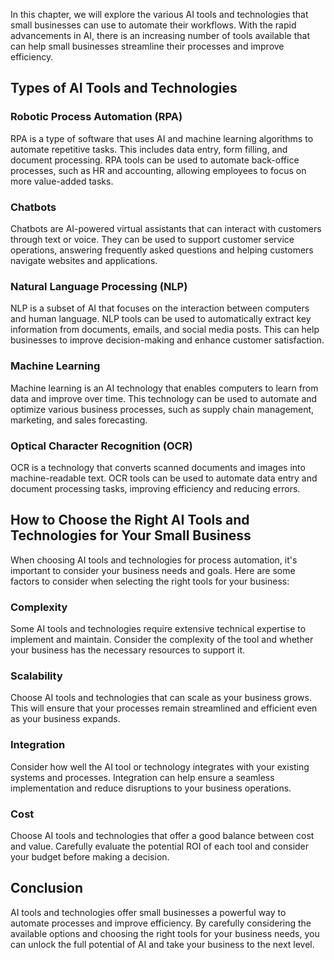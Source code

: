 
In this chapter, we will explore the various AI tools and technologies that small businesses can use to automate their workflows. With the rapid advancements in AI, there is an increasing number of tools available that can help small businesses streamline their processes and improve efficiency.

Types of AI Tools and Technologies
----------------------------------

### Robotic Process Automation (RPA)

RPA is a type of software that uses AI and machine learning algorithms to automate repetitive tasks. This includes data entry, form filling, and document processing. RPA tools can be used to automate back-office processes, such as HR and accounting, allowing employees to focus on more value-added tasks.

### Chatbots

Chatbots are AI-powered virtual assistants that can interact with customers through text or voice. They can be used to support customer service operations, answering frequently asked questions and helping customers navigate websites and applications.

### Natural Language Processing (NLP)

NLP is a subset of AI that focuses on the interaction between computers and human language. NLP tools can be used to automatically extract key information from documents, emails, and social media posts. This can help businesses to improve decision-making and enhance customer satisfaction.

### Machine Learning

Machine learning is an AI technology that enables computers to learn from data and improve over time. This technology can be used to automate and optimize various business processes, such as supply chain management, marketing, and sales forecasting.

### Optical Character Recognition (OCR)

OCR is a technology that converts scanned documents and images into machine-readable text. OCR tools can be used to automate data entry and document processing tasks, improving efficiency and reducing errors.

How to Choose the Right AI Tools and Technologies for Your Small Business
-------------------------------------------------------------------------

When choosing AI tools and technologies for process automation, it's important to consider your business needs and goals. Here are some factors to consider when selecting the right tools for your business:

### Complexity

Some AI tools and technologies require extensive technical expertise to implement and maintain. Consider the complexity of the tool and whether your business has the necessary resources to support it.

### Scalability

Choose AI tools and technologies that can scale as your business grows. This will ensure that your processes remain streamlined and efficient even as your business expands.

### Integration

Consider how well the AI tool or technology integrates with your existing systems and processes. Integration can help ensure a seamless implementation and reduce disruptions to your business operations.

### Cost

Choose AI tools and technologies that offer a good balance between cost and value. Carefully evaluate the potential ROI of each tool and consider your budget before making a decision.

Conclusion
----------

AI tools and technologies offer small businesses a powerful way to automate processes and improve efficiency. By carefully considering the available options and choosing the right tools for your business needs, you can unlock the full potential of AI and take your business to the next level.
